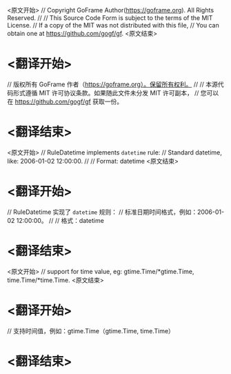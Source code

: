 
<原文开始>
// Copyright GoFrame Author(https://goframe.org). All Rights Reserved.
//
// This Source Code Form is subject to the terms of the MIT License.
// If a copy of the MIT was not distributed with this file,
// You can obtain one at https://github.com/gogf/gf.
<原文结束>

# <翻译开始>
// 版权所有 GoFrame 作者（https://goframe.org）。保留所有权利。
//
// 本源代码形式遵循 MIT 许可协议条款。如果随此文件未分发 MIT 许可副本，
// 您可以在 https://github.com/gogf/gf 获取一份。
# <翻译结束>


<原文开始>
// RuleDatetime implements `datetime` rule:
// Standard datetime, like: 2006-01-02 12:00:00.
//
// Format: datetime
<原文结束>

# <翻译开始>
// RuleDatetime 实现了 `datetime` 规则：
// 标准日期时间格式，例如：2006-01-02 12:00:00。
//
// 格式：datetime
# <翻译结束>


<原文开始>
// support for time value, eg: gtime.Time/*gtime.Time, time.Time/*time.Time.
<原文结束>

# <翻译开始>
// 支持时间值，例如：gtime.Time（gtime.Time, time.Time）
# <翻译结束>

